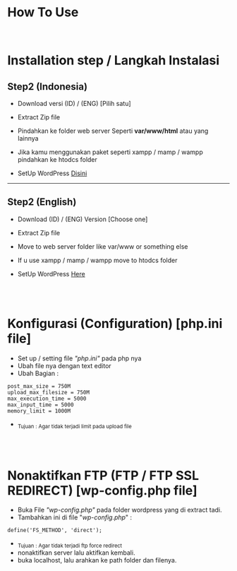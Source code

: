 # How To Use

<br>

# Installation step / Langkah Instalasi
## Step2 (Indonesia)


- Download versi (ID) / (ENG) [Pilih satu]

- Extract Zip file

- Pindahkan ke folder web server Seperti <b>var/www/html</b> atau yang lainnya

- Jika kamu menggunakan paket seperti xampp / mamp / wampp pindahkan ke htodcs folder

- SetUp WordPress <a href='https://www.hostinger.co.id/tutorial/cara-install-wordpress-di-xampp/'>Disini</a>

<hr>

## Step2 (English)
- Download (ID) / (ENG) Version [Choose one]

- Extract Zip file

- Move to web server folder like var/www or something else

- If u use xampp / mamp / wampp move to htodcs folder

- SetUp WordPress <a href='https://themeisle.com/blog/install-xampp-and-wordpress-locally/'>Here</a>

<br>
<br>

# Konfigurasi (Configuration) [php.ini file]

- Set up / setting file <i>"php.ini"</i> pada php nya 
- Ubah file nya dengan text editor
- Ubah Bagian : 
```
post_max_size = 750M 
upload_max_filesize = 750M 
max_execution_time = 5000
max_input_time = 5000  
memory_limit = 1000M
```
- <sub>Tujuan : Agar tidak terjadi limit pada upload file</sub>
<br>
<br>

# Nonaktifkan FTP (FTP / FTP SSL REDIRECT) [wp-config.php file]
- Buka File <i>"wp-config.php"</i> pada folder wordpress yang di extract tadi.
- Tambahkan ini di file "<i>wp-config.php</i>" : 
```
define('FS_METHOD', 'direct');
```
- <sub>Tujuan : Agar tidak terjadi ftp force redirect</sub>
- nonaktifkan server lalu aktifkan kembali.
- buka localhost, lalu arahkan ke path folder dan filenya.